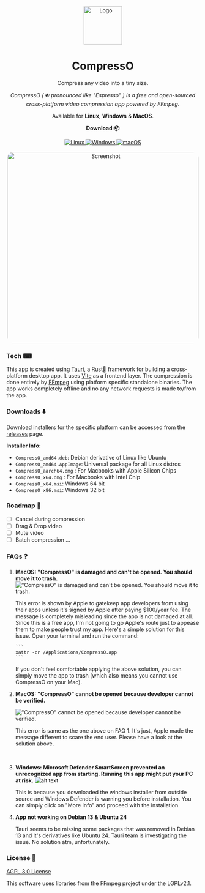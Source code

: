 <div align="center">
  <div align="center">
   <img width="100" height="100" src="public/logo.png" alt="Logo">
  </div>
	<h1 align="center">CompressO</h1>
	<p align="center">
		Compress any video into a tiny size.
    </p>
    <i align="center">
		CompressO (🔉 pronounced like "Espresso" ) is a free and open-sourced cross-platform video compression app powered by FFmpeg.
    </i>
    <br />
    <p align="center">
		Available for <strong>Linux</strong>, <strong>Windows</strong> & <strong>MacOS</strong>.
    </p>
    <p>
      <strong>Download 📦</strong>
    </p>
    <div>
      <a href="https://github.com/codeforreal1/compressO/releases">
        <img alt="Linux" src="https://img.shields.io/badge/-Linux-yellow?style=flat-square&logo=linux&logoColor=black&color=orange" />
      </a>
      <a href="https://github.com/codeforreal1/compressO/releases">
        <img alt="Windows" src="https://img.shields.io/badge/-Windows-blue?style=flat-square&logo=windows&logoColor=white" />
      </a>
      <a href="https://github.com/codeforreal1/compressO/releases">
        <img alt="macOS" src="https://img.shields.io/badge/-macOS-black?style=flat-square&logo=apple&logoColor=white" />
      </a>
    </div>
    <br />
</div>
<div align="center">
    <img src="public/screenshot.png" alt="Screenshot" height="500" style="border-radius: 16px;" />
</div>

### Tech ⌨

This app is created using [Tauri](https://tauri.app/), a Rust🦀 framework for building a cross-platform desktop app. It uses [Vite](https://vite.dev/) as a frontend layer. The compression is done entirely by [FFmpeg](https://ffmpeg.org/) using platform specific standalone binaries.
The app works completely offline and no any network requests is made to/from the app.

### Downloads ⬇️

Download installers for the specific platform can be accessed from the [releases](https://github.com/codeforreal1/compressO/releases) page.

<strong>Installer Info:</strong>

- `CompressO_amd64.deb`: Debian derivative of Linux like Ubuntu
- `CompressO_amd64.AppImage`: Universal package for all Linux distros
- `CompressO_aarch64.dmg` : For Macbooks with Apple Silicon Chips
- `CompressO_x64.dmg` : For Macbooks with Intel Chip
- `CompressO_x64.msi`: Windows 64 bit
- `CompressO_x86.msi`: Windows 32 bit

### Roadmap 🏁

- [ ] Cancel during compression
- [ ] Drag & Drop video
- [ ] Mute video
- [ ] Batch compression
      ...

### FAQs ❓

1.  <strong> MacOS: "CompressO" is damaged and can't be opened. You should move it to trash. </strong>
    !["CompressO" is damaged and can't be opened. You should move it to trash.](assets/image.png)
    <p>
    This error is shown by Apple to gatekeep app developers from using their apps unless it's signed by Apple after paying $100/year fee. The message is completely misleading since the app is not damaged at all. Since this is a free app, I'm not going to go Apple's route just to appease them to make people trust my app. Here's a simple solution for this issue. Open your terminal and run the command:
    </p>

        ```
        xattr -cr /Applications/CompressO.app
        ```

      <p>
           If you don't feel comfortable applying the above solution, you can simply move the app to trash (which also means you cannot use CompressO on your Mac).
        </p>

2.  <strong> MacOS: "CompressO" cannot be opened because developer cannot be verified. </strong>

    !["CompressO" cannot be opened because developer cannot be verified.](assets/image-1.png)

      <p>
        This error is same as the one above on FAQ 1. It's just, Apple made the message different to scare the end user. Please have a look at the solution above.
          </p>

    <br />

3.  <strong>Windows: Microsoft Defender SmartScreen prevented an unrecognized app from starting. Running this app might put your PC at risk.</strong>
    ![alt text](assets/image-2.png)

    This is because you downloaded the windows installer from outside source and Windows Defender is warning you before installation. You can simply click on "More Info" and proceed with the installation.

4.  <strong>App not working on Debian 13 & Ubuntu 24 </strong>
    <p>
    Tauri seems to be missing some packages that was removed in Debian 13 and it's derivatives like Ubuntu 24. Tauri team is investigating the issue. No solution atm, unfortunately.
    </p>

### License 🚨

<a href="./LICENSE">AGPL 3.0 License</a>

<p className="block text-sm">
This software uses libraries from the FFmpeg project under the LGPLv2.1.
</p>
